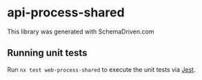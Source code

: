 
# api-process-shared

This library was generated with SchemaDriven.com

## Running unit tests

Run `nx test web-process-shared` to execute the unit tests via [Jest](https://jestjs.io).

